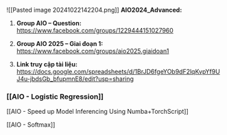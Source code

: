![[Pasted image 20241022142204.png]]
**AIO2024_Advanced:**
1. **Group AIO – Question:** https://www.facebook.com/groups/1229444151027960 

2. **Group AIO 2025 – Giai đoạn 1:** https://www.facebook.com/groups/aio2025.giaidoan1

3. **Link truy cập tài liệu:** https://docs.google.com/spreadsheets/d/1BrJD6fgeYOb9dF2lqKvpYf9UJ4u-jbdsGb_bfupmnE8/edit?usp=sharing

### [[AIO - Logistic Regression]]

[[AIO - Speed up Model Inferencing Using Numba+TorchScript]]

[[AIO - Softmax]]